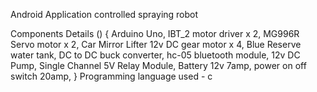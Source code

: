 

 Android Application controlled spraying robot 
 
 Components Details () {
Arduino Uno,
IBT_2 motor driver x 2,
MG996R Servo motor x 2,
Car Mirror Lifter 12v DC gear motor x 4,
Blue Reserve water tank,
DC to DC buck converter,
hc-05 bluetooth module,
12v DC Pump,
Single Channel 5V Relay Module,
Battery 12v  7amp,
power on off switch 20amp,
}
Programming language used - c
